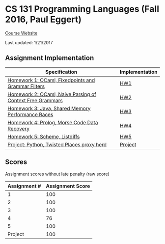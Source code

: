 # CS 131 Programming Languages (Fall 2016, Paul Eggert)

[Course Website](http://web.cs.ucla.edu/classes/fall16/cs131/index.html)

Last updated: 1/21/2017

## Assignment Implementation
Specification | Implementation
------------- | --------------
[Homework 1: OCaml, Fixedpoints and Grammar Filters](http://web.cs.ucla.edu/classes/fall16/cs131/hw/hw1.html) | [HW1](https://github.com/jerrylzy/CS131/tree/master/Homework/HW1)
[Homework 2: OCaml, Naive Parsing of Context Free Grammars](http://web.cs.ucla.edu/classes/fall16/cs131/hw/hw2.html) | [HW2](https://github.com/jerrylzy/CS131/tree/master/Homework/HW2)
[Homework 3: Java, Shared Memory Performance Races](http://web.cs.ucla.edu/classes/fall16/cs131/hw/hw3.html) | [HW3](https://github.com/jerrylzy/CS131/tree/master/Homework/HW3)
[Homework 4: Prolog, Morse Code Data Recovery](http://web.cs.ucla.edu/classes/fall16/cs131/hw/hw4.html) | [HW4](https://github.com/jerrylzy/CS131/tree/master/Homework/HW4)
[Homework 5: Scheme, Listdiffs](http://web.cs.ucla.edu/classes/fall16/cs131/hw/hw5.html) | [HW5](https://github.com/jerrylzy/CS131/tree/master/Homework/HW5)
[Project: Python, Twisted Places proxy herd](http://web.cs.ucla.edu/classes/fall16/cs131/hw/pr.html) | [Project](https://github.com/jerrylzy/CS131/tree/master/Project)

## Scores
Assignment scores without late penalty (raw score)

Assignment # | Assignment Score
------------ | ----------------
1            | 100
2            | 100
3            | 100
4            | 76
5            | 100
Project      | 100
